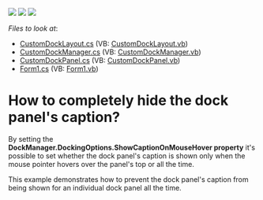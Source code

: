 <!-- default badges list -->
![](https://img.shields.io/endpoint?url=https://codecentral.devexpress.com/api/v1/VersionRange/128616289/11.1.12%2B)
[![](https://img.shields.io/badge/Open_in_DevExpress_Support_Center-FF7200?style=flat-square&logo=DevExpress&logoColor=white)](https://supportcenter.devexpress.com/ticket/details/E1940)
[![](https://img.shields.io/badge/📖_How_to_use_DevExpress_Examples-e9f6fc?style=flat-square)](https://docs.devexpress.com/GeneralInformation/403183)
<!-- default badges end -->
<!-- default file list -->
*Files to look at*:

* [CustomDockLayout.cs](./CS/WindowsApplication81/CustomDockLayout.cs) (VB: [CustomDockLayout.vb](./VB/WindowsApplication81/CustomDockLayout.vb))
* [CustomDockManager.cs](./CS/WindowsApplication81/CustomDockManager.cs) (VB: [CustomDockManager.vb](./VB/WindowsApplication81/CustomDockManager.vb))
* [CustomDockPanel.cs](./CS/WindowsApplication81/CustomDockPanel.cs) (VB: [CustomDockPanel.vb](./VB/WindowsApplication81/CustomDockPanel.vb))
* [Form1.cs](./CS/WindowsApplication81/Form1.cs) (VB: [Form1.vb](./VB/WindowsApplication81/Form1.vb))
<!-- default file list end -->
# How to completely hide the dock panel's caption?


<p>By setting the <strong>DockManager.DockingOptions.ShowCaptionOnMouseHover property</strong> it's possible to set whether the dock panel's caption is shown only when the mouse pointer hovers over the panel's top or all the time. </p><p>This example demonstrates how to prevent the dock panel's caption from being shown for an individual dock panel all the time.</p>

<br/>


